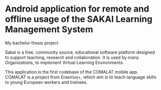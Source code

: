 # Android application for remote and offline usage of the SAKAI Learning Management System
My bachelor thesis project

Sakai is a free, community source, educational software platform designed to support teaching, research and collaboration. It is used by many Organizations, to implement Virtual Learning Environments.

This application is the first codebase of the COMALAT mobile app. COMALAT is a project from Erasmus+, which aim is to teach language skills to young European workers and trainees.

